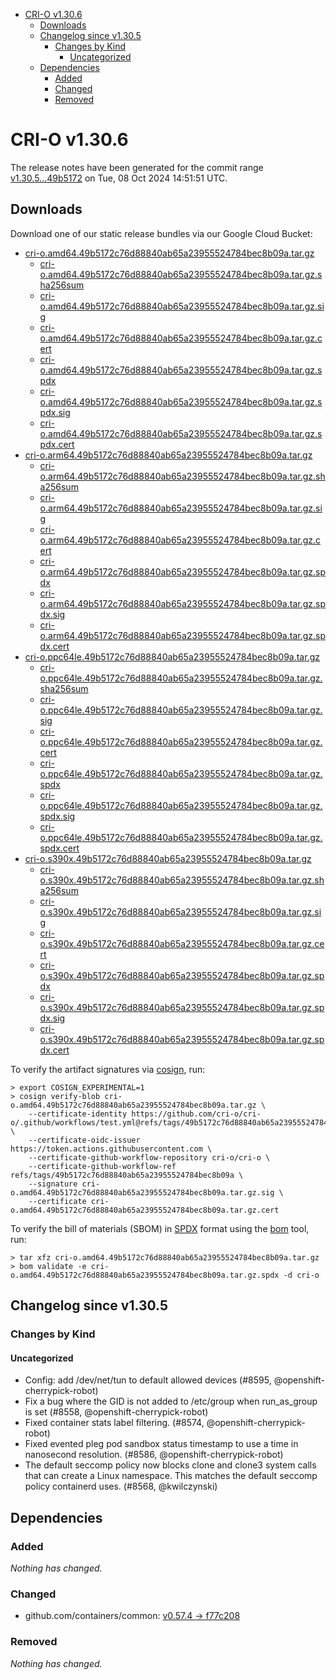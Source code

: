 - [CRI-O v1.30.6](#cri-o-v1306)
  - [Downloads](#downloads)
  - [Changelog since v1.30.5](#changelog-since-v1305)
    - [Changes by Kind](#changes-by-kind)
      - [Uncategorized](#uncategorized)
  - [Dependencies](#dependencies)
    - [Added](#added)
    - [Changed](#changed)
    - [Removed](#removed)

# CRI-O v1.30.6

The release notes have been generated for the commit range
[v1.30.5...49b5172](https://github.com/cri-o/cri-o/compare/v1.30.5...v1.30.6) on Tue, 08 Oct 2024 14:51:51 UTC.

## Downloads

Download one of our static release bundles via our Google Cloud Bucket:

- [cri-o.amd64.49b5172c76d88840ab65a23955524784bec8b09a.tar.gz](https://storage.googleapis.com/cri-o/artifacts/cri-o.amd64.49b5172c76d88840ab65a23955524784bec8b09a.tar.gz)
  - [cri-o.amd64.49b5172c76d88840ab65a23955524784bec8b09a.tar.gz.sha256sum](https://storage.googleapis.com/cri-o/artifacts/cri-o.amd64.49b5172c76d88840ab65a23955524784bec8b09a.tar.gz.sha256sum)
  - [cri-o.amd64.49b5172c76d88840ab65a23955524784bec8b09a.tar.gz.sig](https://storage.googleapis.com/cri-o/artifacts/cri-o.amd64.49b5172c76d88840ab65a23955524784bec8b09a.tar.gz.sig)
  - [cri-o.amd64.49b5172c76d88840ab65a23955524784bec8b09a.tar.gz.cert](https://storage.googleapis.com/cri-o/artifacts/cri-o.amd64.49b5172c76d88840ab65a23955524784bec8b09a.tar.gz.cert)
  - [cri-o.amd64.49b5172c76d88840ab65a23955524784bec8b09a.tar.gz.spdx](https://storage.googleapis.com/cri-o/artifacts/cri-o.amd64.49b5172c76d88840ab65a23955524784bec8b09a.tar.gz.spdx)
  - [cri-o.amd64.49b5172c76d88840ab65a23955524784bec8b09a.tar.gz.spdx.sig](https://storage.googleapis.com/cri-o/artifacts/cri-o.amd64.49b5172c76d88840ab65a23955524784bec8b09a.tar.gz.spdx.sig)
  - [cri-o.amd64.49b5172c76d88840ab65a23955524784bec8b09a.tar.gz.spdx.cert](https://storage.googleapis.com/cri-o/artifacts/cri-o.amd64.49b5172c76d88840ab65a23955524784bec8b09a.tar.gz.spdx.cert)
- [cri-o.arm64.49b5172c76d88840ab65a23955524784bec8b09a.tar.gz](https://storage.googleapis.com/cri-o/artifacts/cri-o.arm64.49b5172c76d88840ab65a23955524784bec8b09a.tar.gz)
  - [cri-o.arm64.49b5172c76d88840ab65a23955524784bec8b09a.tar.gz.sha256sum](https://storage.googleapis.com/cri-o/artifacts/cri-o.arm64.49b5172c76d88840ab65a23955524784bec8b09a.tar.gz.sha256sum)
  - [cri-o.arm64.49b5172c76d88840ab65a23955524784bec8b09a.tar.gz.sig](https://storage.googleapis.com/cri-o/artifacts/cri-o.arm64.49b5172c76d88840ab65a23955524784bec8b09a.tar.gz.sig)
  - [cri-o.arm64.49b5172c76d88840ab65a23955524784bec8b09a.tar.gz.cert](https://storage.googleapis.com/cri-o/artifacts/cri-o.arm64.49b5172c76d88840ab65a23955524784bec8b09a.tar.gz.cert)
  - [cri-o.arm64.49b5172c76d88840ab65a23955524784bec8b09a.tar.gz.spdx](https://storage.googleapis.com/cri-o/artifacts/cri-o.arm64.49b5172c76d88840ab65a23955524784bec8b09a.tar.gz.spdx)
  - [cri-o.arm64.49b5172c76d88840ab65a23955524784bec8b09a.tar.gz.spdx.sig](https://storage.googleapis.com/cri-o/artifacts/cri-o.arm64.49b5172c76d88840ab65a23955524784bec8b09a.tar.gz.spdx.sig)
  - [cri-o.arm64.49b5172c76d88840ab65a23955524784bec8b09a.tar.gz.spdx.cert](https://storage.googleapis.com/cri-o/artifacts/cri-o.arm64.49b5172c76d88840ab65a23955524784bec8b09a.tar.gz.spdx.cert)
- [cri-o.ppc64le.49b5172c76d88840ab65a23955524784bec8b09a.tar.gz](https://storage.googleapis.com/cri-o/artifacts/cri-o.ppc64le.49b5172c76d88840ab65a23955524784bec8b09a.tar.gz)
  - [cri-o.ppc64le.49b5172c76d88840ab65a23955524784bec8b09a.tar.gz.sha256sum](https://storage.googleapis.com/cri-o/artifacts/cri-o.ppc64le.49b5172c76d88840ab65a23955524784bec8b09a.tar.gz.sha256sum)
  - [cri-o.ppc64le.49b5172c76d88840ab65a23955524784bec8b09a.tar.gz.sig](https://storage.googleapis.com/cri-o/artifacts/cri-o.ppc64le.49b5172c76d88840ab65a23955524784bec8b09a.tar.gz.sig)
  - [cri-o.ppc64le.49b5172c76d88840ab65a23955524784bec8b09a.tar.gz.cert](https://storage.googleapis.com/cri-o/artifacts/cri-o.ppc64le.49b5172c76d88840ab65a23955524784bec8b09a.tar.gz.cert)
  - [cri-o.ppc64le.49b5172c76d88840ab65a23955524784bec8b09a.tar.gz.spdx](https://storage.googleapis.com/cri-o/artifacts/cri-o.ppc64le.49b5172c76d88840ab65a23955524784bec8b09a.tar.gz.spdx)
  - [cri-o.ppc64le.49b5172c76d88840ab65a23955524784bec8b09a.tar.gz.spdx.sig](https://storage.googleapis.com/cri-o/artifacts/cri-o.ppc64le.49b5172c76d88840ab65a23955524784bec8b09a.tar.gz.spdx.sig)
  - [cri-o.ppc64le.49b5172c76d88840ab65a23955524784bec8b09a.tar.gz.spdx.cert](https://storage.googleapis.com/cri-o/artifacts/cri-o.ppc64le.49b5172c76d88840ab65a23955524784bec8b09a.tar.gz.spdx.cert)
- [cri-o.s390x.49b5172c76d88840ab65a23955524784bec8b09a.tar.gz](https://storage.googleapis.com/cri-o/artifacts/cri-o.s390x.49b5172c76d88840ab65a23955524784bec8b09a.tar.gz)
  - [cri-o.s390x.49b5172c76d88840ab65a23955524784bec8b09a.tar.gz.sha256sum](https://storage.googleapis.com/cri-o/artifacts/cri-o.s390x.49b5172c76d88840ab65a23955524784bec8b09a.tar.gz.sha256sum)
  - [cri-o.s390x.49b5172c76d88840ab65a23955524784bec8b09a.tar.gz.sig](https://storage.googleapis.com/cri-o/artifacts/cri-o.s390x.49b5172c76d88840ab65a23955524784bec8b09a.tar.gz.sig)
  - [cri-o.s390x.49b5172c76d88840ab65a23955524784bec8b09a.tar.gz.cert](https://storage.googleapis.com/cri-o/artifacts/cri-o.s390x.49b5172c76d88840ab65a23955524784bec8b09a.tar.gz.cert)
  - [cri-o.s390x.49b5172c76d88840ab65a23955524784bec8b09a.tar.gz.spdx](https://storage.googleapis.com/cri-o/artifacts/cri-o.s390x.49b5172c76d88840ab65a23955524784bec8b09a.tar.gz.spdx)
  - [cri-o.s390x.49b5172c76d88840ab65a23955524784bec8b09a.tar.gz.spdx.sig](https://storage.googleapis.com/cri-o/artifacts/cri-o.s390x.49b5172c76d88840ab65a23955524784bec8b09a.tar.gz.spdx.sig)
  - [cri-o.s390x.49b5172c76d88840ab65a23955524784bec8b09a.tar.gz.spdx.cert](https://storage.googleapis.com/cri-o/artifacts/cri-o.s390x.49b5172c76d88840ab65a23955524784bec8b09a.tar.gz.spdx.cert)

To verify the artifact signatures via [cosign](https://github.com/sigstore/cosign), run:

```console
> export COSIGN_EXPERIMENTAL=1
> cosign verify-blob cri-o.amd64.49b5172c76d88840ab65a23955524784bec8b09a.tar.gz \
    --certificate-identity https://github.com/cri-o/cri-o/.github/workflows/test.yml@refs/tags/49b5172c76d88840ab65a23955524784bec8b09a \
    --certificate-oidc-issuer https://token.actions.githubusercontent.com \
    --certificate-github-workflow-repository cri-o/cri-o \
    --certificate-github-workflow-ref refs/tags/49b5172c76d88840ab65a23955524784bec8b09a \
    --signature cri-o.amd64.49b5172c76d88840ab65a23955524784bec8b09a.tar.gz.sig \
    --certificate cri-o.amd64.49b5172c76d88840ab65a23955524784bec8b09a.tar.gz.cert
```

To verify the bill of materials (SBOM) in [SPDX](https://spdx.org) format using the [bom](https://sigs.k8s.io/bom) tool, run:

```console
> tar xfz cri-o.amd64.49b5172c76d88840ab65a23955524784bec8b09a.tar.gz
> bom validate -e cri-o.amd64.49b5172c76d88840ab65a23955524784bec8b09a.tar.gz.spdx -d cri-o
```

## Changelog since v1.30.5

### Changes by Kind

#### Uncategorized
 - Config: add /dev/net/tun to default allowed devices (#8595, @openshift-cherrypick-robot)
 - Fix a bug where the GID is not added to /etc/group when run_as_group is set (#8558, @openshift-cherrypick-robot)
 - Fixed container stats label filtering. (#8574, @openshift-cherrypick-robot)
 - Fixed evented pleg pod sandbox status timestamp to use a time in nanosecond resolution. (#8586, @openshift-cherrypick-robot)
 - The default seccomp policy now blocks clone and clone3 system calls that can create a Linux namespace. This matches the default seccomp policy containerd uses. (#8568, @kwilczynski)

## Dependencies

### Added
_Nothing has changed._

### Changed
- github.com/containers/common: [v0.57.4 → f77c208](https://github.com/containers/common/compare/v0.57.4...f77c208)

### Removed
_Nothing has changed._

